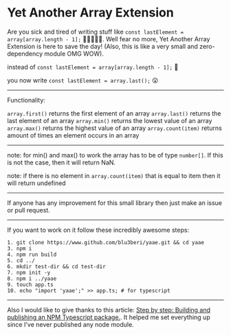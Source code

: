 # Yet Another Array Extension

Are you sick and tired of writing stuff like ```const lastElement = array[array.length - 1];``` 🤮🤮🤮🤮🤮. Well fear no more, Yet Another Array Extension is here to save the day! (Also, this is like a very small and zero-dependency module OMG WOW).

instead of ```const lastElement = array[array.length - 1];``` 🤮

you now write ```const lastElement = array.last();``` 😲

<hr>

Functionality: 

```array.first()``` returns the first element of an array
```array.last()``` returns the last element of an array
```array.min()``` returns the lowest value of an array
```array.max()``` returns the highest value of an array
```array.count(item)``` returns amount of times an element occurs in an array

<hr>

note: for min() and max() to work the array has to be of type ```number[]```. If this is not the case, then it will return NaN.

note: if there is no element in ```array.count(item)``` that is equal to item then it will return undefined

<hr>

If anyone has any improvement for this small library then just make an issue or pull request.

<hr>

If you want to work on it follow these incredibly awesome steps:
```
1. git clone https://www.github.com/blu3beri/yaae.git && cd yaae
3. npm i
4. npm run build
5. cd ../
6. mkdir test-dir && cd test-dir
7. npm init -y
8. npm i ../yaae
9. touch app.ts
10. echo "import 'yaae';" >> app.ts; # for typescript
```

<hr>

Also I would like to give thanks to this article: [Step by step: Building and publishing an NPM Typescript package.](https://itnext.io/step-by-step-building-and-publishing-an-npm-typescript-package-44fe7164964c). 
It helped me set everything up since I've never published any node module.
